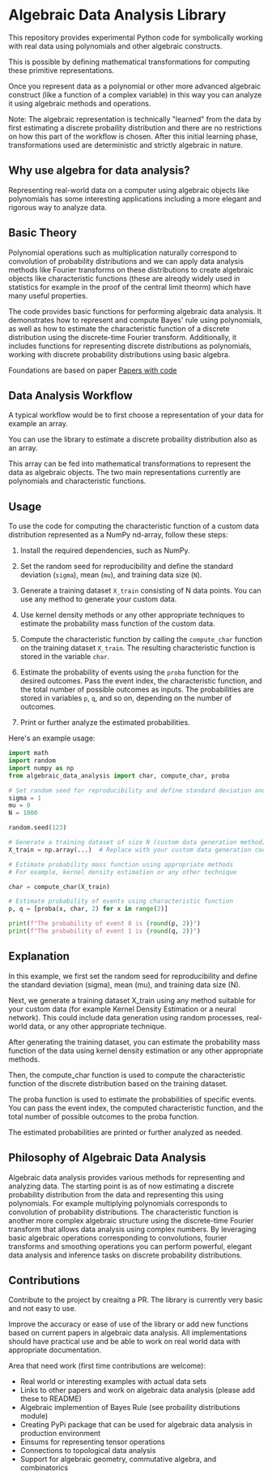 # Algebraic Data Analysis Library

This repository provides experimental Python code for symbolically working with real data using polynomials and other algebraic constructs. 

This is possible by defining mathematical transformations for computing these primitive representations.

Once you represent data as a polynomial or other more advanced algebraic construct (like a function of a complex variable) in this way you can analyze it using algebraic methods and operations.

Note: The algebraic representation is technically "learned" from the data by first estimating a discrete probaility distribution and there are no restrictions on how this part of the workflow is chosen. After this initial learning phase, transformations used are deterministic and strictly algebraic in nature.

## Why use algebra for data analysis?

Representing real-world data on a computer using algebraic objects like polynomials has some interesting applications including a more elegant and rigorous way to analyze data. 

## Basic Theory

Polynomial operations such as multiplication naturally correspond to convolution of probability distributions and we can apply data analysis methods like Fourier transforms on these distributions to create algebraic objects like characteristic functions (these are alreqdy widely used in statistics for example in the proof of the central limit theorm) which have many useful properties. 

The code provides basic functions for performing algebraic data analysis. It demonstrates how to represent and compute Bayes' rule using polynomials, as well as how to estimate the characteristic function of a discrete distribution using the discrete-time Fourier transform. Additionally, it includes functions for representing discrete distributions as polynomials, working with discrete probability distributions using basic algebra.

Foundations are based on paper [Papers with code](https://paperswithcode.com/paper/algebraic-data-analysis)

## Data Analysis Workflow

A typical workflow would be to first choose a representation of your data for example an array.

You can use the library to estimate a discrete probaility distribution also as an array.

This array can be fed into mathematical transformations to represent the data as algebraic objects. The two main representations currently are polynomials and characteristic functions.

## Usage

To use the code for computing the characteristic function of a custom data distribution represented as a NumPy nd-array, follow these steps:

1. Install the required dependencies, such as NumPy.

2. Set the random seed for reproducibility and define the standard deviation (`sigma`), mean (`mu`), and training data size (`N`).

3. Generate a training dataset `X_train` consisting of N data points. You can use any method to generate your custom data.

4. Use kernel density methods or any other appropriate techniques to estimate the probability mass function of the custom data.

5. Compute the characteristic function by calling the `compute_char` function on the training dataset `X_train`. The resulting characteristic function is stored in the variable `char`.

6. Estimate the probability of events using the `proba` function for the desired outcomes. Pass the event index, the characteristic function, and the total number of possible outcomes as inputs. The probabilities are stored in variables `p`, `q`, and so on, depending on the number of outcomes.

7. Print or further analyze the estimated probabilities.

Here's an example usage:

```python
import math
import random
import numpy as np
from algebraic_data_analysis import char, compute_char, proba

# Set random seed for reproducibility and define standard deviation and mean.
sigma = 1
mu = 0
N = 1000

random.seed(123)

# Generate a training dataset of size N (custom data generation method)
X_train = np.array(...)  # Replace with your custom data generation code

# Estimate probability mass function using appropriate methods
# For example, kernel density estimation or any other technique

char = compute_char(X_train)

# Estimate probability of events using characteristic function
p, q = [proba(x, char, 2) for x in range(2)]

print(f"The probability of event 0 is {round(p, 2)}")
print(f"The probability of event 1 is {round(q, 2)}")
```

## Explanation 

In this example, we first set the random seed for reproducibility and define the standard deviation (sigma), mean (mu), and training data size (N).

Next, we generate a training dataset X_train using any method suitable for your custom data (for example Kernel Density Estimation or a neural network). This could include data generation using random processes, real-world data, or any other appropriate technique.

After generating the training dataset, you can estimate the probability mass function of the data using kernel density estimation or any other appropriate methods.

Then, the compute_char function is used to compute the characteristic function of the discrete distribution based on the training dataset.

The proba function is used to estimate the probabilities of specific events. You can pass the event index, the computed characteristic function, and the total number of possible outcomes to the proba function.

The estimated probabilities are printed or further analyzed as needed.

## Philosophy of Algebraic Data Analysis

Algebraic data analysis provides various methods for representing and analyzing data. The starting point is as of now estimating a discrete probability distribution from the data and representing this using polynomials. For example multiplying polynomials corresponds to convolution of probability distributions. The characteristic function is another more complex algebraic structure using the discrete-time Fourier transform that allows data analysis using complex numbers. By leveraging basic algebraic operations corresponding to convolutions, fourier transforms and smoothing operations you can perform powerful, elegant data analysis and inference tasks on discrete probability distributions.

## Contributions

Contribute to the project by creaitng a PR. The library is currently very basic and not easy to use. 

Improve the accuracy or ease of use of the library or add new functions based on current papers in algebraic data analysis. All implementations should have practical use and be able to work on real world data with appropriate documentation. 

Area that need work (first time contributions are welcome):

- Real world or interesting examples with actual data sets
- Links to other papers and work on algebraic data analysis (please add these to README)
- Algebraic implemention of Bayes Rule (see probaility distributions module)
- Creating PyPi package that can be used for algebraic data analysis in production environment
- Einsums for representing tensor operations 
- Connections to topological data analysis
- Support for algebraic geometry, commutative algebra, and combinatorics


